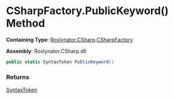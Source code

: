 # CSharpFactory\.PublicKeyword\(\) Method

**Containing Type**: [Roslynator.CSharp](../../README.md)\.[CSharpFactory](../README.md)

**Assembly**: Roslynator\.CSharp\.dll

```csharp
public static SyntaxToken PublicKeyword()
```

### Returns

[SyntaxToken](https://docs.microsoft.com/en-us/dotnet/api/microsoft.codeanalysis.syntaxtoken)

